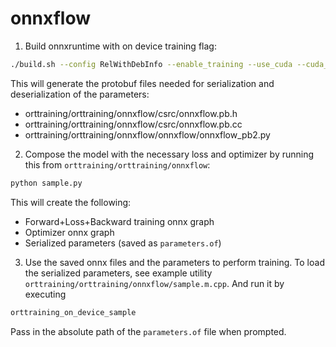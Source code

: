 # onnxflow


1. Build onnxruntime with on device training flag:
```sh
./build.sh --config RelWithDebInfo --enable_training --use_cuda --cuda_home /usr/local/cuda/ --cudnn_home /usr/local/cuda/ --build_wheel --parallel --cuda_version=11.3 --skip_tests --build_wheel --build_on_device_training
```

This will generate the protobuf files needed for serialization and deserialization of the parameters:
- orttraining/orttraining/onnxflow/csrc/onnxflow.pb.h
- orttraining/orttraining/onnxflow/csrc/onnxflow.pb.cc
- orttraining/orttraining/onnxflow/onnxflow/onnxflow_pb2.py

2. Compose the model with the necessary loss and optimizer by running this from `orttraining/orttraining/onnxflow`:
```py
python sample.py
```

This will create the following:
- Forward+Loss+Backward training onnx graph
- Optimizer onnx graph
- Serialized parameters (saved as `parameters.of`)

3. Use the saved onnx files and the parameters to perform training. To load the serialized parameters, see example utility `orttraining/orttraining/onnxflow/sample.m.cpp`. And run it by executing
```sh
orttraining_on_device_sample
```
Pass in the absolute path of the `parameters.of` file when prompted.
